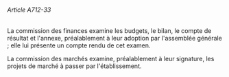 ###### Article A712-33

La commission des finances examine les budgets, le bilan, le compte de résultat et l'annexe, préalablement à leur adoption par l'assemblée générale ; elle lui présente un compte rendu de cet examen.

La commission des marchés examine, préalablement à leur signature, les projets de marché à passer par l'établissement.

